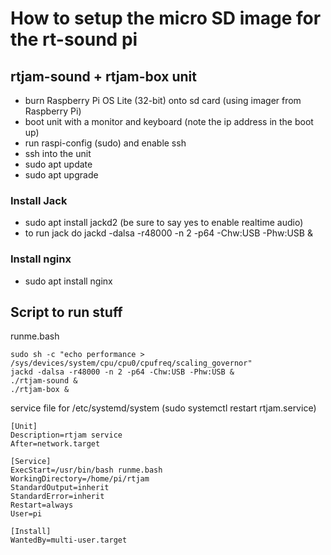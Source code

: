 # How to setup the micro SD image for the rt-sound pi

## rtjam-sound + rtjam-box unit

- burn Raspberry Pi OS Lite (32-bit) onto sd card (using imager from Raspberry Pi)
- boot unit with a monitor and keyboard (note the ip address in the boot up)
- run raspi-config (sudo) and enable ssh
- ssh into the unit
- sudo apt update
- sudo apt upgrade

### Install Jack

- sudo apt install jackd2  (be sure to say yes to enable realtime audio)
- to run jack do jackd -dalsa -r48000 -n 2 -p64 -Chw:USB -Phw:USB &

### Install nginx
- sudo apt install nginx


## Script to run stuff

runme.bash
```
sudo sh -c "echo performance > /sys/devices/system/cpu/cpu0/cpufreq/scaling_governor"
jackd -dalsa -r48000 -n 2 -p64 -Chw:USB -Phw:USB &
./rtjam-sound &
./rtjam-box &
```

service file for /etc/systemd/system (sudo systemctl restart rtjam.service)
```
[Unit]
Description=rtjam service
After=network.target

[Service]
ExecStart=/usr/bin/bash runme.bash
WorkingDirectory=/home/pi/rtjam
StandardOutput=inherit
StandardError=inherit
Restart=always
User=pi

[Install]
WantedBy=multi-user.target
```
